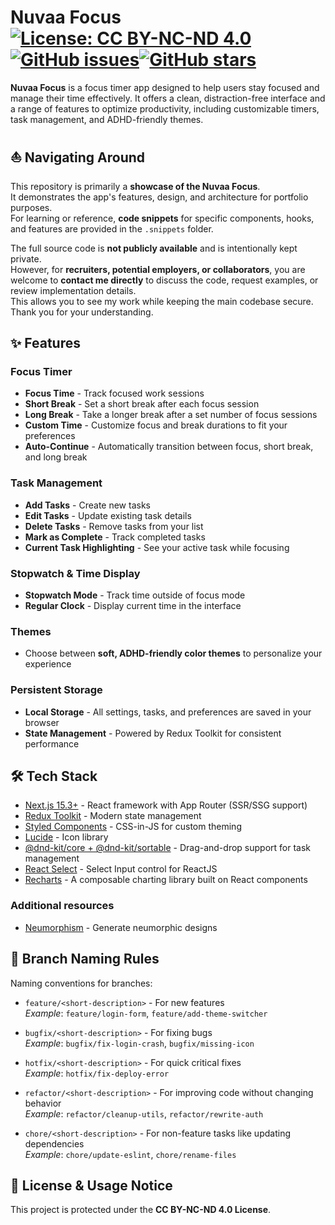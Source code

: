 # Nuvaa Focus [![License: CC BY-NC-ND 4.0](https://img.shields.io/badge/License-CC%20BY--NC--ND%204.0-lightgrey.svg)](https://creativecommons.org/licenses/by-nc-nd/4.0/)[![GitHub issues](https://img.shields.io/github/issues/catherineisonline/nuvaa-focus__showcase)](https://github.com/catherineisonline/nuvaa-focus__showcase/issues)[![GitHub stars](https://img.shields.io/github/stars/catherineisonline/nuvaa-focus__showcase)](https://github.com/catherineisonline/nuvaa-focus__showcase/stargazers)

**Nuvaa Focus** is a focus timer app designed to help users stay focused and manage their time effectively. It offers a clean, distraction-free interface and a range of features to optimize productivity, including customizable timers, task management, and ADHD-friendly themes.

## ⛵️ Navigating Around

This repository is primarily a **showcase of the Nuvaa Focus**.  
It demonstrates the app's features, design, and architecture for portfolio purposes.  
For learning or reference, **code snippets** for specific components, hooks, and features are provided in the `.snippets` folder.

The full source code is **not publicly available** and is intentionally kept private.  
However, for **recruiters, potential employers, or collaborators**, you are welcome to **contact me directly** to discuss the code, request examples, or review implementation details.  
This allows you to see my work while keeping the main codebase secure.
Thank you for your understanding.

## ✨ Features

### Focus Timer

- **Focus Time** - Track focused work sessions
- **Short Break** - Set a short break after each focus session
- **Long Break** - Take a longer break after a set number of focus sessions
- **Custom Time** - Customize focus and break durations to fit your preferences
- **Auto-Continue** - Automatically transition between focus, short break, and long break

### Task Management

- **Add Tasks** - Create new tasks
- **Edit Tasks** - Update existing task details
- **Delete Tasks** - Remove tasks from your list
- **Mark as Complete** - Track completed tasks
- **Current Task Highlighting** - See your active task while focusing

### Stopwatch & Time Display

- **Stopwatch Mode** - Track time outside of focus mode
- **Regular Clock** - Display current time in the interface

### Themes

- Choose between **soft, ADHD-friendly color themes** to personalize your experience

### Persistent Storage

- **Local Storage** - All settings, tasks, and preferences are saved in your browser
- **State Management** - Powered by Redux Toolkit for consistent performance

## 🛠 Tech Stack

- [Next.js 15.3+](https://nextjs.org/docs) - React framework with App Router (SSR/SSG support)
- [Redux Toolkit](https://redux-toolkit.js.org/) - Modern state management
- [Styled Components](https://styled-components.com/) - CSS-in-JS for custom theming
- [Lucide](https://lucide.dev/) - Icon library
- [@dnd-kit/core + @dnd-kit/sortable](https://dndkit.com/) - Drag-and-drop support for task management
- [React Select](https://react-select.com/) - Select Input control for ReactJS
- [Recharts](https://recharts.org/en-US) - A composable charting library built on React components

### Additional resources

- [Neumorphism](https://neumorphism.io/) - Generate neumorphic designs

## 📝 Branch Naming Rules

Naming conventions for branches:

- `feature/<short-description>` - For new features  
  _Example_: `feature/login-form`, `feature/add-theme-switcher`

- `bugfix/<short-description>` - For fixing bugs  
  _Example_: `bugfix/fix-login-crash`, `bugfix/missing-icon`

- `hotfix/<short-description>` - For quick critical fixes  
  _Example_: `hotfix/fix-deploy-error`

- `refactor/<short-description>` - For improving code without changing behavior  
  _Example_: `refactor/cleanup-utils`, `refactor/rewrite-auth`

- `chore/<short-description>` - For non-feature tasks like updating dependencies  
  _Example_: `chore/update-eslint`, `chore/rename-files`

## 🚫 License & Usage Notice

This project is protected under the **CC BY-NC-ND 4.0 License**.
